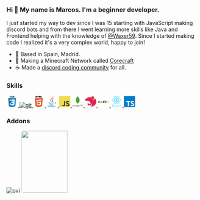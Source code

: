 ### Hi 👋 My name is Marcos. I'm a beginner developer.

I just started my way to dev since I was 15 starting with JavaScript making discord bots and from there I went learning more skills like Java and Frontend
helping with the knowledge of [@Waxer59](https://github.com/Waxer59). Since I started making code I realized it's a very complex world, happy to join!

- 🏡 Based in Spain, Madrid.
- 🧩 Making a Minecraft Network called [Corecraft](https://discord.gg/dUVaMmC45e)
- ☕ Made a [discord coding community](https://discord.gg/dUVaMmC45e) for all.

<h3 align="left">Skills</h3>
<p align="left">
	<a href="https://www.w3schools.com/css/" target="_blank" rel="noreferrer">
		<img src="https://raw.githubusercontent.com/devicons/devicon/master/icons/css3/css3-original-wordmark.svg" alt="css3" width="30" height="30"/>
	</a> 
	<a href="https://git-scm.com/" target="_blank" rel="noreferrer"> 
		<img src="https://www.vectorlogo.zone/logos/git-scm/git-scm-icon.svg" alt="git" width="30" height="30"/>
	</a>
	<a href="https://www.w3.org/html/" target="_blank" rel="noreferrer">
		<img src="https://raw.githubusercontent.com/devicons/devicon/master/icons/html5/html5-original-wordmark.svg" alt="html5" width="30" height="30"/>
	</a>
	<a href="https://www.java.com" target="_blank" rel="noreferrer">
		<img src="https://raw.githubusercontent.com/devicons/devicon/master/icons/java/java-original.svg" alt="java" width="30" height="30"/>
	</a>
	<a href="https://developer.mozilla.org/en-US/docs/Web/JavaScript" target="_blank" rel="noreferrer">
		<img src="https://raw.githubusercontent.com/devicons/devicon/master/icons/javascript/javascript-original.svg" alt="javascript" width="30" height="30"/>
	</a>
	<a href="https://www.mongodb.com/" target="_blank" rel="noreferrer">
		<img src="https://raw.githubusercontent.com/devicons/devicon/master/icons/mongodb/mongodb-original-wordmark.svg" alt="mongodb" width="30" height="30"/>
	</a>
	<a href="https://nestjs.com/" target="_blank" rel="noreferrer">
		<img src="https://raw.githubusercontent.com/devicons/devicon/master/icons/nestjs/nestjs-plain.svg" alt="nestjs" width="30" height="30"/>
	</a>
	<a href="https://nodejs.org" target="_blank" rel="noreferrer">
		<img src="https://raw.githubusercontent.com/devicons/devicon/master/icons/nodejs/nodejs-original-wordmark.svg" alt="nodejs" width="30" height="30"/>
	</a>
	<a href="https://reactjs.org/" target="_blank" rel="noreferrer">
		<img src="https://raw.githubusercontent.com/devicons/devicon/master/icons/react/react-original-wordmark.svg" alt="react" width="30" height="30"/>
	</a>
	<a href="https://www.typescriptlang.org/" target="_blank" rel="noreferrer">
		<img src="https://raw.githubusercontent.com/devicons/devicon/master/icons/typescript/typescript-original.svg" alt="typescript" width="30" height="30"/>
	</a> 
</p>

<h3 align="left">Addons</h3>
<img width="49%" src="https://github-readme-stats.vercel.app/api/top-langs?username=Waxer59&show_icons=true&locale=en&layout=compact" alt="ovi" />
<img  width="49%" height="162px" style="border-radius:5px;" src="https://i.imgur.com/J7s866V.gif"/>
